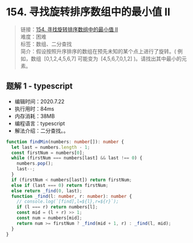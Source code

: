 # 154. 寻找旋转排序数组中的最小值 II

> 链接：[154. 寻找旋转排序数组中的最小值 II](https://leetcode-cn.com/problems/find-minimum-in-rotated-sorted-array-ii/)  
> 难度：困难  
> 标签：数组、二分查找  
> 简介：假设按照升序排序的数组在预先未知的某个点上进行了旋转。( 例如，数组  [0,1,2,4,5,6,7] 可能变为  [4,5,6,7,0,1,2] )。请找出其中最小的元素。

## 题解 1 - typescript

- 编辑时间：2020.7.22
- 执行用时：84ms
- 内存消耗：38MB
- 编程语言：typescript
- 解法介绍：二分查找。。

```typescript
function findMin(numbers: number[]): number {
  let last = numbers.length - 1;
  const firstNum = numbers[0];
  while (firstNum === numbers[last] && last !== 0) {
    numbers.pop();
    last--;
  }
  if (firstNum < numbers[last]) return firstNum;
  else if (last === 0) return firstNum;
  else return _find(0, last);
  function _find(l: number, r: number): number {
    // console.log(`[find],l=${l},r=${r}`);
    if (l === r) return numbers[l];
    const mid = (l + r) >> 1;
    const num = numbers[mid];
    return num >= firstNum ? _find(mid + 1, r) : _find(l, mid);
  }
}
```
